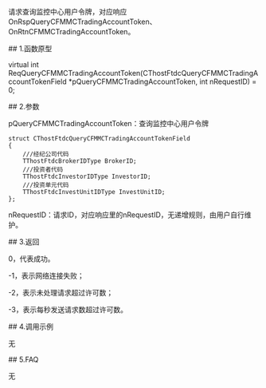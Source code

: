 <p>请求查询监控中心用户令牌，对应响应OnRspQueryCFMMCTradingAccountToken、OnRtnCFMMCTradingAccountToken。</p>
<span class="anchor" id="ce7be024-8464-468f-8b37-9f3e6eca1c73"></span>
## 1.函数原型
<p>virtual int ReqQueryCFMMCTradingAccountToken(CThostFtdcQueryCFMMCTradingAccountTokenField *pQueryCFMMCTradingAccountToken, int nRequestID) = 0;</p>
<span class="anchor" id="b9105fb0-49b2-43af-adf7-a40247d45f22"></span>
## 2.参数
<p>pQueryCFMMCTradingAccountToken：查询监控中心用户令牌</p>
<pre><code>struct CThostFtdcQueryCFMMCTradingAccountTokenField
{
    ///经纪公司代码
    TThostFtdcBrokerIDType BrokerID;
    ///投资者代码
    TThostFtdcInvestorIDType InvestorID;
    ///投资单元代码
    TThostFtdcInvestUnitIDType InvestUnitID;
};
</code></pre>
<p>nRequestID：请求ID，对应响应里的nRequestID，无递增规则，由用户自行维护。</p>
<span class="anchor" id="2ec1f7b3-635d-4865-bcb1-9342906bcdcc"></span>
## 3.返回
<p>0，代表成功。</p>
<p>-1，表示网络连接失败；</p>
<p>-2，表示未处理请求超过许可数；</p>
<p>-3，表示每秒发送请求数超过许可数。</p>
<span class="anchor" id="fe1f438c-4e01-47de-9957-3342b946f01b"></span>
## 4.调用示例
<p>无</p>
<span class="anchor" id="97129e85-3419-49b5-b3b5-f901a7ebaeca"></span>
## 5.FAQ
<p>无</p>
